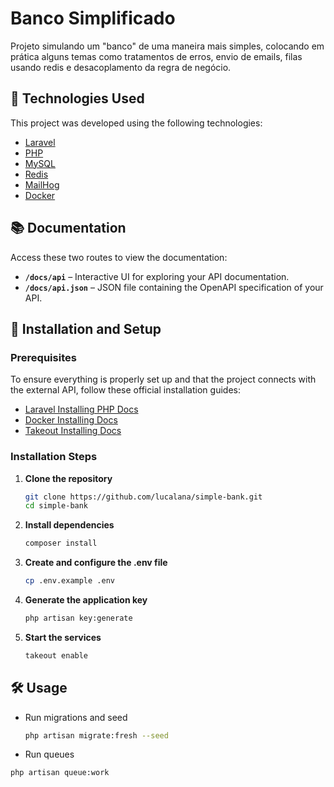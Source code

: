 # Banco Simplificado

Projeto simulando um "banco" de uma maneira mais simples, colocando em prática alguns temas como tratamentos de erros,
envio de emails, filas usando redis e desacoplamento da regra de negócio.

## 📌 Technologies Used

This project was developed using the following technologies:

-   [Laravel](https://laravel.com/)
-   [PHP](https://www.php.net/)
-   [MySQL](https://www.mysql.com/)
-   [Redis](https://redis.io/)
-   [MailHog](https://github.com/mailhog/MailHog)
-   [Docker](https://www.docker.com/)

##  📚 Documentation

Access these two routes to view the documentation:

- **`/docs/api`** – Interactive UI for exploring your API documentation.
- **`/docs/api.json`** – JSON file containing the OpenAPI specification of your API.


## 🚀 Installation and Setup

### Prerequisites

To ensure everything is properly set up and that the project connects with the external API, follow these official installation guides:

-   [Laravel Installing PHP Docs](https://laravel.com/docs/12.x/installation#installing-php)
-   [Docker Installing Docs](https://docs.docker.com/engine/install/)
-   [Takeout Installing Docs](https://github.com/tighten/takeout)

### Installation Steps

1. **Clone the repository**

    ```sh
    git clone https://github.com/lucalana/simple-bank.git
    cd simple-bank
    ```

2. **Install dependencies**

    ```sh
    composer install
    ```

3. **Create and configure the .env file**

    ```sh
    cp .env.example .env
    ```

4. **Generate the application key**

    ```sh
    php artisan key:generate
    ```

5. **Start the services**
    ```sh
    takeout enable
    ```

## 🛠 Usage

-   Run migrations and seed
    ```sh
    php artisan migrate:fresh --seed
    ```
-   Run queues
  ```sh
  php artisan queue:work
  ```
